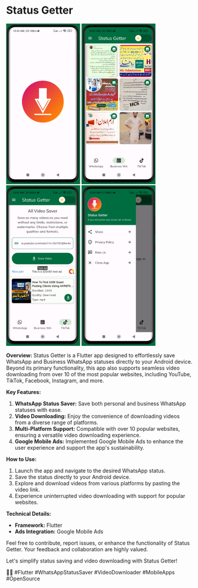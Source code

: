 # Status Getter

<p float="left">
  <img src="https://github.com/OttomanDeveloper/status_getter/blob/main/repo_images/splash.png" width="200">
  <img src="https://github.com/OttomanDeveloper/status_getter/blob/main/repo_images/status.png" width="200" />
  <img src="https://github.com/OttomanDeveloper/status_getter/blob/main/repo_images/downloader.png" width="200" />
  <img src="https://github.com/OttomanDeveloper/status_getter/blob/main/repo_images/sidebar.png" width="200" />
</p>

**Overview:**
Status Getter is a Flutter app designed to effortlessly save WhatsApp and Business WhatsApp statuses directly to your Android device. Beyond its primary functionality, this app also supports seamless video downloading from over 10 of the most popular websites, including YouTube, TikTok, Facebook, Instagram, and more.

**Key Features:**

1. **WhatsApp Status Saver:** Save both personal and business WhatsApp statuses with ease.
2. **Video Downloading:** Enjoy the convenience of downloading videos from a diverse range of platforms.
3. **Multi-Platform Support:** Compatible with over 10 popular websites, ensuring a versatile video downloading experience.
4. **Google Mobile Ads:** Implemented Google Mobile Ads to enhance the user experience and support the app's sustainability.

**How to Use:**

1. Launch the app and navigate to the desired WhatsApp status.
2. Save the status directly to your Android device.
3. Explore and download videos from various platforms by pasting the video link.
4. Experience uninterrupted video downloading with support for popular websites.

**Technical Details:**

- **Framework:** Flutter
- **Ads Integration:** Google Mobile Ads

Feel free to contribute, report issues, or enhance the functionality of Status Getter. Your feedback and collaboration are highly valued.

Let's simplify status saving and video downloading with Status Getter!

🚀📱 #Flutter #WhatsAppStatusSaver #VideoDownloader #MobileApps #OpenSource
